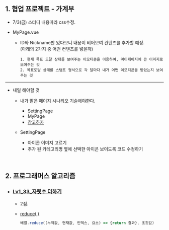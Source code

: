 ## 1. 협업 프로젝트 - 가계부
- 7/3(금) 스터디 내용따라 css수정.

- MyPage.vue
  - ID와 Nickname만 있다보니 내용이 비어보여 컨텐츠를 추가할 예정.    
    (아래의 2가지 중 어떤 컨텐츠를 넣을까)
    ```
    1. 현재 목표 도달 상태를 보여주는 이모티콘을 이용하여, 마이페이지에 큰 이미지로 보여주는 것
    2. 목표도달 상태를 스탬프 형식으로 각 달마다 내가 어떤 이모티콘을 받았는지 보여주는 것 
    ```
 ***
  - 내일 해야할 것
      - 내가 맡은 페이지 시나리오 기술해야한다.
        - SettingPage
        - MyPage
        - [참고하자](https://meetup.toast.com/posts/174)
        
      - SettingPage
        - 아이콘 이미지 고르기
        - 추가 된 카테고리명 옆에 선택한 아이콘 보이도록 코드 수정하기

<br/>

## 2. 프로그래머스 알고리즘
- ### [Lv1_33_자릿수 더하기](https://github.com/EunJaePark/algorithm/blob/master/Lv1_33_%EC%9E%90%EB%A6%BF%EC%88%98%20%EB%8D%94%ED%95%98%EA%B8%B0.html)
  
  - 2점.
  
  - [reduce( )](https://developer.mozilla.org/ko/docs/Web/JavaScript/Reference/Global_Objects/Array/Reduce)
    ```javascript
    배열.reduce((누적값, 현재값, 인덱스, 요소) => {return 결과}, 초깃값)
    ```
    


